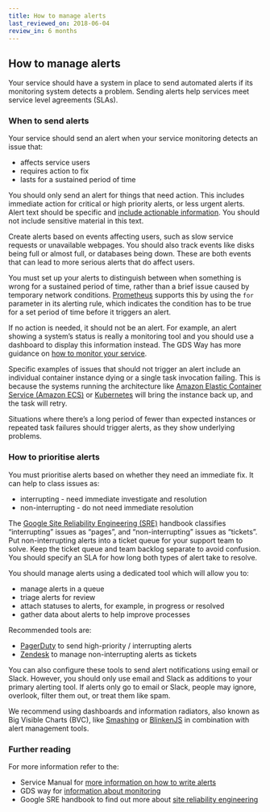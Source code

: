 ```yaml
---
title: How to manage alerts
last_reviewed_on: 2018-06-04
review_in: 6 months
---
```


## How to manage alerts

Your service should have a system in place to send automated alerts if its monitoring system detects a problem. Sending alerts help services meet service level agreements (SLAs).

### When to send alerts

Your service should send an alert when your service monitoring detects an issue that:

* affects service users
* requires action to fix
* lasts for a sustained period of time

You should only send an alert for things that need action. This includes immediate action for critical or high priority alerts, or less urgent alerts. Alert text should be specific and [include actionable information][]. You should not include sensitive material in this text.

Create alerts based on events affecting users, such as slow service requests or unavailable webpages. You should also track events like disks being full or almost full, or databases being down. These are both events that can lead to more serious alerts that do affect users.

You must set up your alerts to distinguish between when something is wrong for a sustained period of time, rather than a brief issue caused by temporary network conditions. [Prometheus][] supports this by using the `for` parameter in its alerting rule, which indicates the condition has to be true for a set period of time before it triggers an alert.

If no action is needed, it should not be an alert. For example, an alert showing a system’s status is really a monitoring tool and you should use a dashboard to display this information instead. The GDS Way has more guidance on [how to monitor your service][].

Specific examples of issues that should not trigger an alert include an individual container instance dying or a single task invocation failing. This is because the systems running the architecture like [Amazon Elastic Container Service (Amazon ECS)][] or [Kubernetes][] will bring the instance back up, and the task will retry.

Situations where there’s a long period of fewer than expected instances or repeated task failures should trigger alerts, as they show underlying problems.

### How to prioritise alerts

You must prioritise alerts based on whether they need an immediate fix. It can help to class issues as:

* interrupting - need immediate investigate and resolution
* non-interrupting - do not need immediate resolution

The [Google Site Reliability Engineering (SRE)][] handbook classifies “interrupting” issues as “pages”, and “non-interrupting” issues as “tickets”. Put non-interrupting alerts into a ticket queue for your support team to solve. Keep the ticket queue and team backlog separate to avoid confusion. You should specify an SLA for how long both types of alert take to resolve.

You should manage alerts using a dedicated tool which will allow you to:

* manage alerts in a queue
* triage alerts for review
* attach statuses to alerts, for example, in progress or resolved
* gather data about alerts to help improve processes

Recommended tools are:

- [PagerDuty][] to send high-priority / interrupting alerts
- [Zendesk][] to manage non-interrupting alerts as tickets

You can also configure these tools to send alert notifications using email or Slack. However, you should only use email and Slack as additions to your primary alerting tool. If alerts only go to email or Slack, people may ignore, overlook, filter them out, or treat them like spam.

We recommend using dashboards and information radiators, also known as Big Visible Charts (BVC), like [Smashing][] or [BlinkenJS][] in combination with alert management tools.

### Further reading

For more information refer to the:

* Service Manual for [more information on how to write alerts][]
* GDS way for [information about monitoring][]
* Google SRE handbook to find out more about [site reliability engineering][]

[Google Site Reliability Engineering (SRE)]: https://landing.google.com/sre/book.html
[PagerDuty]: https://www.pagerduty.com
[Zendesk]: https://www.zendesk.com
[Smashing]: https://github.com/Smashing/smashing
[BlinkenJS]: https://github.com/alphagov/blinkenjs
[information about monitoring]: operate-services.html#monitor-your-service
[site reliability engineering]: https://landing.google.com/sre/book/index.html
[more information on how to write alerts]: https://www.gov.uk/service-manual/technology/monitoring-the-status-of-your-service
[include actionable information]: https://response.pagerduty.com/oncall/alerting_principles/#alert-content
[Prometheus]: https://prometheus.io/
[how to monitor your service]: operate-services.html#monitor-your-service
[Amazon Elastic Container Service (Amazon ECS)]: https://aws.amazon.com/ecs/
[Kubernetes]: https://kubernetes.io/
